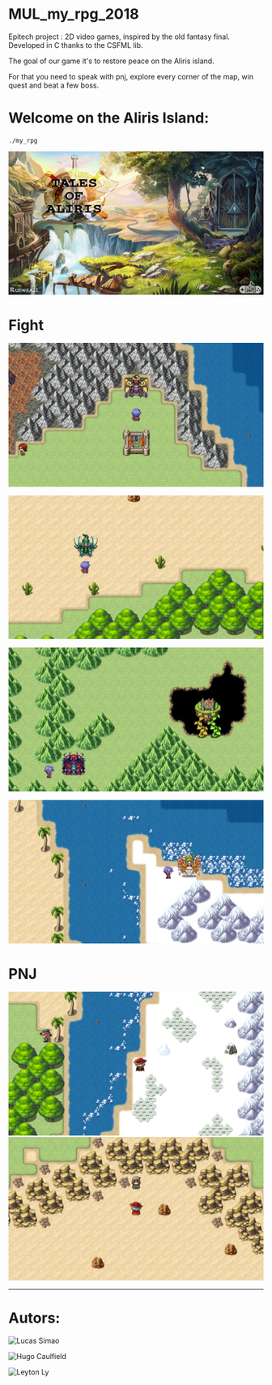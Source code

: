 # MUL_my_rpg_2018
Epitech project : 2D video games, inspired by the old fantasy final. Developed in C thanks to the CSFML lib.

The goal of our game it's to restore peace on the Aliris island.

For that you need to speak with pnj, explore every corner of the map, win quest and beat a few boss.

# Welcome on the Aliris Island:

```
./my_rpg
```

![aliris](https://github.com/JulienSaliesEpitech/MUL_my_rpg_2018/blob/master/picture_presentation/m.jpg)




# Fight

![First Fight](https://github.com/JulienSaliesEpitech/MUL_my_rpg_2018/blob/master/picture_presentation/1er.png)

![2nd Fight](https://github.com/JulienSaliesEpitech/MUL_my_rpg_2018/blob/master/picture_presentation/desert.png)

![3rd Firsh](https://github.com/JulienSaliesEpitech/MUL_my_rpg_2018/blob/master/picture_presentation/chateau.png)

![4th Fight](https://github.com/JulienSaliesEpitech/MUL_my_rpg_2018/blob/master/picture_presentation/neige.png)



# PNJ

![pnj](https://github.com/JulienSaliesEpitech/MUL_my_rpg_2018/blob/master/picture_presentation/2quet.png)
![PNJ](https://github.com/JulienSaliesEpitech/MUL_my_rpg_2018/blob/master/picture_presentation/quetes1.png)

-----------------------------------------------------------------------------------------------------------------------------------

# Autors:

![Lucas Simao](https://github.com/SiiLuu)

![Hugo Caulfield](https://github.com/HugoCaulfield)

![Leyton Ly](https://github.com/Leytonly)
